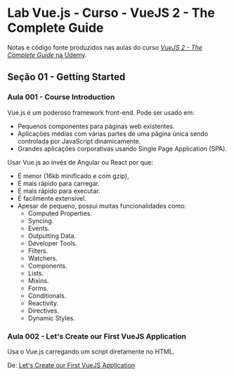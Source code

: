 # Lab Vue.js - Curso - VueJS 2 - The Complete Guide

Notas e código fonte produzidos nas aulas do curso [*VueJS 2 - The Complete Guide* na Udemy](https://www.udemy.com/vuejs-2-the-complete-guide).

## Seção 01 - Getting Started

### Aula 001 - Course Introduction

Vue.js é um poderoso framework front-end.
Pode ser usado em:

* Pequenos componentes para páginas web existentes.
* Aplicações médias com várias partes de uma página única sendo controlada por JavaScript dinamicamente.
* Grandes aplicações corporativas usando Single Page Application (SPA).

Usar Vue.js ao invés de Angular ou React por que:

* É menor (16kb minificado e com gzip), 
* É mais rápido para carregar.
* É mais rápido para executar.
* É facilmente extensível.
* Apesar de pequeno, possui muitas funcionalidades como:
  * Computed Properties.
  * Syncing.
  * Events.
  * Outputting Data.
  * Developer Tools.
  * Filters.
  * Watchers.
  * Components.
  * Lists.
  * Mixins.
  * Forms.
  * Conditionals.
  * Reactivity.
  * Directives.
  * Dynamic Styles.

### Aula 002 - Let's Create our First VueJS Application

Usa o Vue.js carregando um script diretamente no HTML.

De: [Let's Create our First VueJS Application](https://www.udemy.com/vuejs-2-the-complete-guide/learn/v4/t/lecture/5940922)
